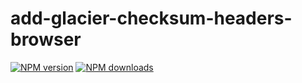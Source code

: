 # add-glacier-checksum-headers-browser

[![NPM version](https://img.shields.io/npm/v/@aws-sdk/add-glacier-checksum-headers-browser.svg)](https://www.npmjs.com/package/@aws-sdk/add-glacier-checksum-headers-browser)
[![NPM downloads](https://img.shields.io/npm/dm/@aws-sdk/add-glacier-checksum-headers-browser.svg)](https://www.npmjs.com/package/@aws-sdk/add-glacier-checksum-headers-browser)
